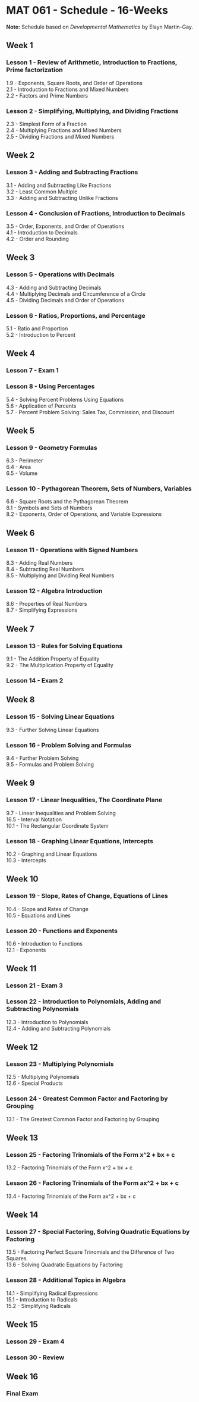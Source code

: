 MAT 061 - Schedule - 16-Weeks
========================

**Note:** Schedule based on *Developmental Mathematics* by Elayn Martin-Gay.

## Week 1

### Lesson 1 - Review of Arithmetic, Introduction to Fractions, Prime factorization

1.9 - Exponents, Square Roots, and Order of Operations  
2.1 - Introduction to Fractions and Mixed Numbers  
2.2 - Factors and Prime Numbers

### Lesson 2 - Simplifying, Multiplying, and Dividing Fractions

2.3 - Simplest Form of a Fraction  
2.4 - Multiplying Fractions and Mixed Numbers  
2.5 - Dividing Fractions and Mixed Numbers

## Week 2

### Lesson 3 - Adding and Subtracting Fractions

3.1 - Adding and Subtracting Like Fractions  
3.2 - Least Common Multiple  
3.3 - Adding and Subtracting Unlike Fractions

### Lesson 4 - Conclusion of Fractions, Introduction to Decimals

3.5 - Order, Exponents, and Order of Operations  
4.1 - Introduction to Decimals  
4.2 - Order and Rounding

## Week 3

### Lesson 5 - Operations with Decimals

4.3 - Adding and Subtracting Decimals  
4.4 - Multiplying Decimals and Circumference of a Circle  
4.5 - Dividing Decimals and Order of Operations

### Lesson 6 - Ratios, Proportions, and Percentage

5.1 - Ratio and Proportion  
5.2 - Introduction to Percent

## Week 4

### Lesson 7 - Exam 1

### Lesson 8 - Using Percentages

5.4 - Solving Percent Problems Using Equations  
5.6 - Application of Percents  
5.7 - Percent Problem Solving: Sales Tax, Commission, and Discount

## Week 5

### Lesson 9 - Geometry Formulas

6.3 - Perimeter  
6.4 - Area  
6.5 - Volume

### Lesson 10 - Pythagorean Theorem, Sets of Numbers, Variables

6.6 - Square Roots and the Pythagorean Theorem  
8.1 - Symbols and Sets of Numbers  
8.2 - Exponents, Order of Operations, and Variable Expressions

## Week 6

### Lesson 11 - Operations with Signed Numbers

8.3 - Adding Real Numbers  
8.4 - Subtracting Real Numbers  
8.5 - Multiplying and Dividing Real Numbers

### Lesson 12 - Algebra Introduction

8.6 - Properties of Real Numbers  
8.7 - Simplifying Expressions

## Week 7

### Lesson 13 - Rules for Solving Equations

9.1 - The Addition Property of Equality  
9.2 - The Multiplication Property of Equality

### Lesson 14 - Exam 2

## Week 8

### Lesson 15 - Solving Linear Equations

9.3 - Further Solving  Linear Equations

### Lesson 16 - Problem Solving and Formulas

9.4 - Further Problem Solving  
9.5 - Formulas and Problem Solving

## Week 9

### Lesson 17 - Linear Inequalities, The Coordinate Plane

9.7 - Linear Inequalities and Problem Solving  
16.5 - Interval Notation  
10.1 - The Rectangular Coordinate System

### Lesson 18 - Graphing Linear Equations, Intercepts

10.2 - Graphing and Linear Equations  
10.3 - Intercepts

## Week 10

### Lesson 19 - Slope, Rates of Change, Equations of Lines

10.4 - Slope and Rates of Change  
10.5 - Equations and Lines

### Lesson 20 - Functions and Exponents

10.6 - Introduction to Functions  
12.1 - Exponents

## Week 11

### Lesson 21 - Exam 3

### Lesson 22 - Introduction to Polynomials, Adding and Subtracting Polynomials

12.3 - Introduction to Polynomials  
12.4 - Adding and Subtracting Polynomials

## Week 12

### Lesson 23  - Multiplying Polynomials

12.5 - Multiplying Polynomials  
12.6 - Special Products

### Lesson 24 - Greatest Common Factor and Factoring by Grouping

13.1 - The Greatest Common Factor and Factoring by Grouping

## Week 13

### Lesson 25 - Factoring Trinomials of the Form x^2 + bx + c

13.2 - Factoring Trinomials of the Form x^2 + bx + c

### Lesson 26 - Factoring Trinomials of the Form ax^2 + bx + c

13.4 - Factoring Trinomials of the Form ax^2 + bx + c

## Week 14

### Lesson 27 - Special Factoring, Solving Quadratic Equations by Factoring

13.5 - Factoring Perfect Square Trinomials and the Difference of Two Squares  
13.6 - Solving Quadratic Equations by Factoring

### Lesson 28 - Additional Topics in Algebra

14.1 - Simplifying Radical Expressions  
15.1 - Introduction to Radicals  
15.2 - Simplifying Radicals

## Week 15

### Lesson 29 - Exam 4

### Lesson 30 - Review

## Week 16

### Final Exam
